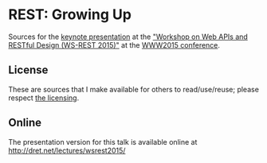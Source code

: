 # REST: Growing Up

Sources for the [keynote presentation](http://dret.net/netdret/publications#wsrest2015-talk) at the ["Workshop on Web APIs and RESTful Design (WS-REST 2015)"](http://ws-rest.org/2015/) at the [WWW2015 conference](http://www.www2015.it/).

## License

These are sources that I make available for others to read/use/reuse; please respect [the licensing](../LICENSE).

## Online

The presentation version for this talk is available online at http://dret.net/lectures/wsrest2015/
